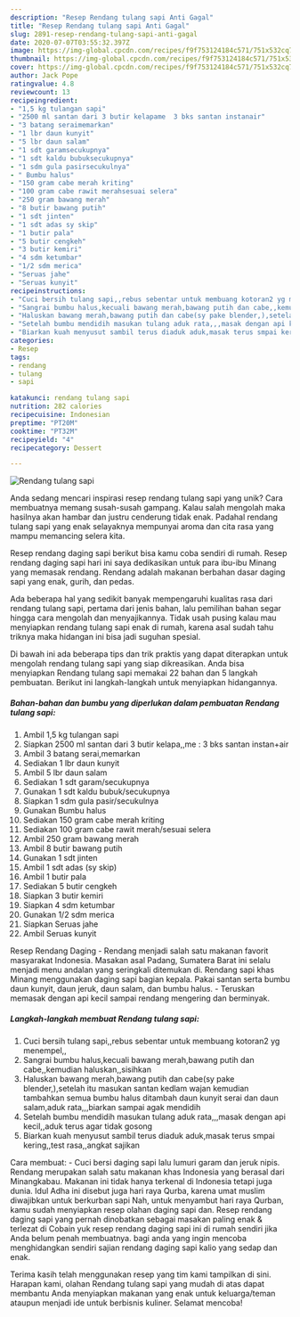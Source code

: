 ```yaml
---
description: "Resep Rendang tulang sapi Anti Gagal"
title: "Resep Rendang tulang sapi Anti Gagal"
slug: 2891-resep-rendang-tulang-sapi-anti-gagal
date: 2020-07-07T03:55:32.397Z
image: https://img-global.cpcdn.com/recipes/f9f753124184c571/751x532cq70/rendang-tulang-sapi-foto-resep-utama.jpg
thumbnail: https://img-global.cpcdn.com/recipes/f9f753124184c571/751x532cq70/rendang-tulang-sapi-foto-resep-utama.jpg
cover: https://img-global.cpcdn.com/recipes/f9f753124184c571/751x532cq70/rendang-tulang-sapi-foto-resep-utama.jpg
author: Jack Pope
ratingvalue: 4.8
reviewcount: 13
recipeingredient:
- "1,5 kg tulangan sapi"
- "2500 ml santan dari 3 butir kelapame  3 bks santan instanair"
- "3 batang seraimemarkan"
- "1 lbr daun kunyit"
- "5 lbr daun salam"
- "1 sdt garamsecukupnya"
- "1 sdt kaldu bubuksecukupnya"
- "1 sdm gula pasirsecukulnya"
- " Bumbu halus"
- "150 gram cabe merah kriting"
- "100 gram cabe rawit merahsesuai selera"
- "250 gram bawang merah"
- "8 butir bawang putih"
- "1 sdt jinten"
- "1 sdt adas sy skip"
- "1 butir pala"
- "5 butir cengkeh"
- "3 butir kemiri"
- "4 sdm ketumbar"
- "1/2 sdm merica"
- "Seruas jahe"
- "Seruas kunyit"
recipeinstructions:
- "Cuci bersih tulang sapi,,rebus sebentar untuk membuang kotoran2 yg menempel,,"
- "Sangrai bumbu halus,kecuali bawang merah,bawang putih dan cabe,,kemudian haluskan,,sisihkan"
- "Haluskan bawang merah,bawang putih dan cabe(sy pake blender,),setelah itu masukan santan kedlam wajan kemudian tambahkan semua bumbu halus ditambah daun kunyit serai dan daun salam,aduk rata,,,biarkan sampai agak mendidih"
- "Setelah bumbu mendidih masukan tulang aduk rata,,,masak dengan api kecil,,aduk terus agar tidak gosong"
- "Biarkan kuah menyusut sambil terus diaduk aduk,masak terus smpai kering,,test rasa,,angkat sajikan"
categories:
- Resep
tags:
- rendang
- tulang
- sapi

katakunci: rendang tulang sapi 
nutrition: 282 calories
recipecuisine: Indonesian
preptime: "PT20M"
cooktime: "PT32M"
recipeyield: "4"
recipecategory: Dessert

---
```



![Rendang tulang sapi](https://img-global.cpcdn.com/recipes/f9f753124184c571/751x532cq70/rendang-tulang-sapi-foto-resep-utama.jpg)

Anda sedang mencari inspirasi resep rendang tulang sapi yang unik? Cara membuatnya memang susah-susah gampang. Kalau salah mengolah maka hasilnya akan hambar dan justru cenderung tidak enak. Padahal rendang tulang sapi yang enak selayaknya mempunyai aroma dan cita rasa yang mampu memancing selera kita.

Resep rendang daging sapi berikut bisa kamu coba sendiri di rumah. Resep rendang daging sapi hari ini saya dedikasikan untuk para ibu-ibu Minang yang memasak rendang. Rendang adalah makanan berbahan dasar daging sapi yang enak, gurih, dan pedas.

Ada beberapa hal yang sedikit banyak mempengaruhi kualitas rasa dari rendang tulang sapi, pertama dari jenis bahan, lalu pemilihan bahan segar hingga cara mengolah dan menyajikannya. Tidak usah pusing kalau mau menyiapkan rendang tulang sapi enak di rumah, karena asal sudah tahu triknya maka hidangan ini bisa jadi suguhan spesial.


Di bawah ini ada beberapa tips dan trik praktis yang dapat diterapkan untuk mengolah rendang tulang sapi yang siap dikreasikan. Anda bisa menyiapkan Rendang tulang sapi memakai 22 bahan dan 5 langkah pembuatan. Berikut ini langkah-langkah untuk menyiapkan hidangannya.

<!--inarticleads1-->

##### Bahan-bahan dan bumbu yang diperlukan dalam pembuatan Rendang tulang sapi:

1. Ambil 1,5 kg tulangan sapi
1. Siapkan 2500 ml santan dari 3 butir kelapa,,me : 3 bks santan instan+air
1. Ambil 3 batang serai,memarkan
1. Sediakan 1 lbr daun kunyit
1. Ambil 5 lbr daun salam
1. Sediakan 1 sdt garam/secukupnya
1. Gunakan 1 sdt kaldu bubuk/secukupnya
1. Siapkan 1 sdm gula pasir/secukulnya
1. Gunakan  Bumbu halus
1. Sediakan 150 gram cabe merah kriting
1. Sediakan 100 gram cabe rawit merah/sesuai selera
1. Ambil 250 gram bawang merah
1. Ambil 8 butir bawang putih
1. Gunakan 1 sdt jinten
1. Ambil 1 sdt adas (sy skip)
1. Ambil 1 butir pala
1. Sediakan 5 butir cengkeh
1. Siapkan 3 butir kemiri
1. Siapkan 4 sdm ketumbar
1. Gunakan 1/2 sdm merica
1. Siapkan Seruas jahe
1. Ambil Seruas kunyit


Resep Rendang Daging - Rendang menjadi salah satu makanan favorit masyarakat Indonesia. Masakan asal Padang, Sumatera Barat ini selalu menjadi menu andalan yang seringkali ditemukan di. Rendang sapi khas Minang menggunakan daging sapi bagian kepala. Pakai santan serta bumbu daun kunyit, daun jeruk, daun salam, dan bumbu halus. - Teruskan memasak dengan api kecil sampai rendang mengering dan berminyak. 

<!--inarticleads2-->

##### Langkah-langkah membuat Rendang tulang sapi:

1. Cuci bersih tulang sapi,,rebus sebentar untuk membuang kotoran2 yg menempel,,
1. Sangrai bumbu halus,kecuali bawang merah,bawang putih dan cabe,,kemudian haluskan,,sisihkan
1. Haluskan bawang merah,bawang putih dan cabe(sy pake blender,),setelah itu masukan santan kedlam wajan kemudian tambahkan semua bumbu halus ditambah daun kunyit serai dan daun salam,aduk rata,,,biarkan sampai agak mendidih
1. Setelah bumbu mendidih masukan tulang aduk rata,,,masak dengan api kecil,,aduk terus agar tidak gosong
1. Biarkan kuah menyusut sambil terus diaduk aduk,masak terus smpai kering,,test rasa,,angkat sajikan


Cara membuat: - Cuci bersi daging sapi lalu lumuri garam dan jeruk nipis. Rendang merupakan salah satu makanan khas Indonesia yang berasal dari Minangkabau. Makanan ini tidak hanya terkenal di Indonesia tetapi juga dunia. Idul Adha ini disebut juga hari raya Qurba, karena umat muslim diwajibkan untuk berkurban sapi Nah, untuk menyambut hari raya Qurban, kamu sudah menyiapkan resep olahan daging sapi dan. Resep rendang daging sapi yang pernah dinobatkan sebagai masakan paling enak &amp; terlezat di Cobain yuk resep rendang daging sapi ini di rumah sendiri jika Anda belum penah membuatnya. bagi anda yang ingin mencoba menghidangkan sendiri sajian rendang daging sapi kalio yang sedap dan enak. 

Terima kasih telah menggunakan resep yang tim kami tampilkan di sini. Harapan kami, olahan Rendang tulang sapi yang mudah di atas dapat membantu Anda menyiapkan makanan yang enak untuk keluarga/teman ataupun menjadi ide untuk berbisnis kuliner. Selamat mencoba!

